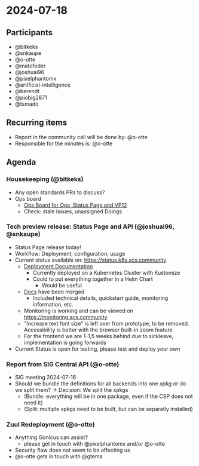# 2024-07-18

## Participants
- @bitkeks
- @snkaupe
- @o-otte
- @matofeder
- @joshuai96
- @pixelphantomx
- @artificial-intelligence
- @berendt
- @piobig2871
- @tsmado
## Recurring items

- Report in the community call will be done by: @o-otte
- Responsible for the minutes is: @o-otte

## Agenda

### Housekeeping (@bitkeks)

- Any open standards PRs to discuss?
- Ops board
    - [Ops Board for Ops, Status Page and VP12](https://github.com/orgs/SovereignCloudStack/projects/6/views/8?layout=table&groupedBy%5BcolumnId%5D=Status&filterQuery=label%3A%22ops%22%2C%22status-page%22%2C%22SCS-VP12%22+-status%3ADone%2CAbandoned+&visibleFields=%5B%22Title%22%2C%22Assignees%22%2C%22Labels%22%2C%22Repository%22%5D)
    - Check: stale issues, unassigned Doings

### Tech preview release: Status Page and API (@joshuai96, @snkaupe)

- Status Page release today!
- Workflow: Deployment, configuration, usage
- Current status available on: https://status.k8s.scs.community
    - [Deployment Documentation](https://github.com/SovereignCloudStack/status-page-deployment/tree/main/kubernetes/environments/scs-public)
        - Currently deployed on a Kubernetes Cluster with Kustomize
        - Could to put everything together in a Helm Chart
            - Would be useful
    - [Docs](https://docs.scs.community/docs/category/status-page/) have been merged
        - Included technical details, quickstart guide, monitoring information, etc.
    - Monitoring is working and can be viewed on https://monitoring.scs.community
    - "Increase text font size" is left over from prototype, to be removed. Accessibility is better with the browser built-in zoom feature
    - For the frontend we are 1-1,5 weeks behind due to sickleave, implementation is going forwards
- Current Status is open for testing, please test and deploy your own

### Report from SIG Central API (@o-otte)

- SIG meeting 2024-07-16
- Should we bundle the definitions for all backends into one xpkg or do we split them? -> Decision: We split the xpkgs
    - (Bundle: everything will be in one package, even if the CSP does not need it)
    - (Split: multiple xpkgs need to be built, but can be separatly installed)

### Zuul Redeployment (@o-otte)

- Anything Gonicus can assist?
    - please get in touch with @pixelphantomx and/or @o-otte
- Security flaw does not seem to be affecting us
- @o-otte gets in touch with @gtema
